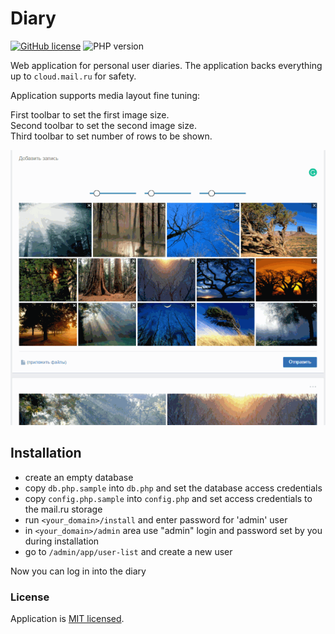 # Diary

[![GitHub license](https://img.shields.io/badge/license-MIT-blue.svg)](./LICENSE) ![PHP version](https://img.shields.io/badge/php-%3E%3D5.3.9-blue)

Web application for personal user diaries.
The application backs everything up to `cloud.mail.ru` for safety.

Application supports media layout fine tuning:

First toolbar to set the first image size.  
Second toolbar to set the second image size.  
Third toolbar to set number of rows to be shown.

![awesome image toolbar demo](images/images_view.gif)

## Installation

- create an empty database
- copy `db.php.sample` into `db.php` and set the database access credentials
- copy `config.php.sample` into `config.php` and set access credentials to the mail.ru storage
- run `<your_domain>/install` and enter password for 'admin' user
- in `<your_domain>/admin` area use "admin" login and password set by you during installation
- go to `/admin/app/user-list` and create a new user

Now you can log in into the diary

### License

Application is [MIT licensed](./LICENSE).
